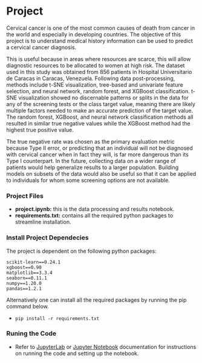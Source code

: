 # Project
Cervical cancer is one of the most common causes of death from cancer in the world and especially in developing countries. The objective of this project is to understand medical history information can be used to predict a cervical cancer diagnosis.

This is useful because in areas where resources are scarce, this will allow diagnostic resources to be allocated to women at high risk. The dataset used in this study was obtained from 856 patients in Hospital Universitario de Caracas in Caracas, Venezuela. Following data post-processing, methods include t-SNE visualization, tree-based and univariate feature selection, and neural network, random forest, and XGBoost classification. t-SNE visualization showed no discernable patterns or splits in the data for any of the screening tests or the class target value, meaning there are likely multiple factors needed to make an accurate prediction of the target value. The random forest, XGBoost, and neural network classification methods all resulted in similar true negative values while the XGBoost method had the highest true positive value.

The true negative rate was chosen as the primary evaluation metric because Type II error, or predicting that an individual will not be diagnosed with cervical cancer when in fact they will, is far more dangerous than its Type I counterpart. In the future, collecting data on a wider range of patients would help generalize results to a larger population. Building models on subsets of the data would also be useful so that it can be applied to individuals for whom some screening options are not available. 

### Project Files
- **project.ipynb:** this is the data processing and results notebook. 
- **requirements.txt:** contains all the required python packages to streamline installation.

### Install Project Dependecies
The project is dependent on the following python packages:

```
scikit-learn==0.24.1
xgboost==0.90
matplotlib==3.3.4
seaborn==0.11.1
numpy==1.20.0
pandas==1.2.1
```

Alternatively one can install all the required packages by running the pip command below.
* `pip install -r requirements.txt`

### Runing the Code

- Refer to [JupyterLab](https://jupyterlab.readthedocs.io/en/stable/) or [Jupyter Notebook](https://jupyter-notebook.readthedocs.io/en/stable/index.html#) documentation for instructions on running the code and setting up the notebook.
